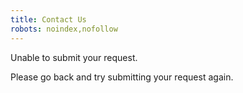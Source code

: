 ```yaml
---
title: Contact Us
robots: noindex,nofollow
---
```


<div class="alert alert-danger">
    Unable to submit your request.
</div>

Please go back and try submitting your request again.